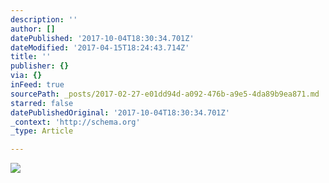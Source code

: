 ```yaml
---
description: ''
author: []
datePublished: '2017-10-04T18:30:34.701Z'
dateModified: '2017-04-15T18:24:43.714Z'
title: ''
publisher: {}
via: {}
inFeed: true
sourcePath: _posts/2017-02-27-e01dd94d-a092-476b-a9e5-4da89b9ea871.md
starred: false
datePublishedOriginal: '2017-10-04T18:30:34.701Z'
_context: 'http://schema.org'
_type: Article

---
```

![](https://the-grid-user-content.s3-us-west-2.amazonaws.com/8a4cd172-0d20-4474-8b9b-5eb3a31aafc8.jpg)
